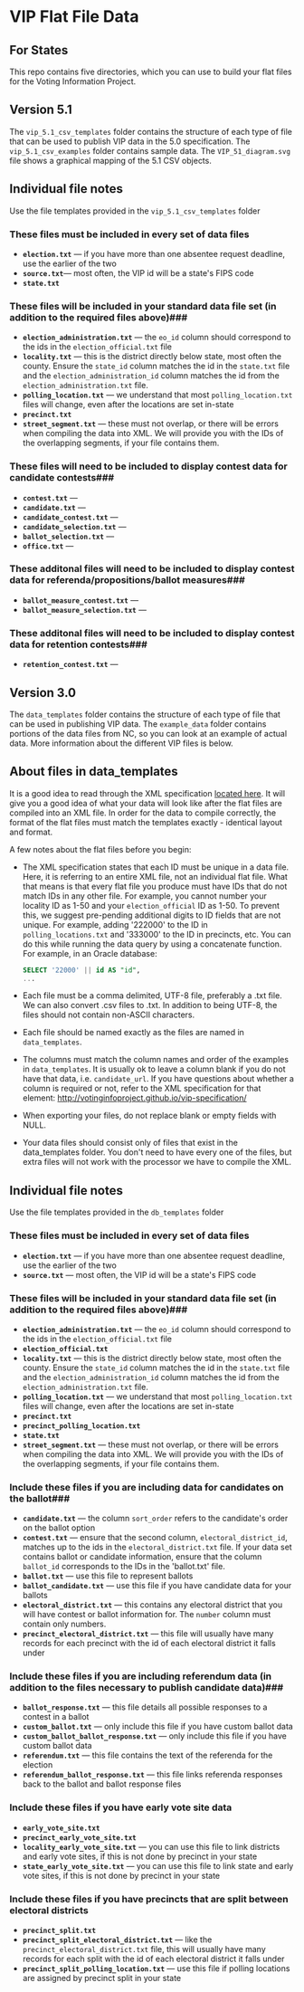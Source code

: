 VIP Flat File Data
==============
## For States ##
This repo contains five directories, which you can use to build your flat files for the Voting Information Project. 

## Version 5.1 ##
The `vip_5.1_csv_templates` folder contains the structure of each type of file that can be used to publish VIP data in the 5.0 specification. The `vip_5.1_csv_examples` folder contains sample data. The `VIP_51_diagram.svg` file shows a graphical mapping of the 5.1 CSV objects. 

## Individual file notes ##

Use the file templates provided in the `vip_5.1_csv_templates` folder

### These files must be included in every set of data files ###

* **`election.txt`** &mdash; if you have more than one absentee request deadline, use the earlier of the two 
* **`source.txt`**&mdash; most often, the VIP id will be a state's FIPS code
* **`state.txt`** 
	
### These files will be included in your standard data file set (in addition to the required files above)###

* **`election_administration.txt`** &mdash; the `eo_id` column should correspond to the ids in the `election_official.txt` file
* **`locality.txt`** &mdash; this is the district directly below state, most often the county. Ensure the `state_id` column matches the id in the `state.txt` file and the `election_administration_id` column matches the id from the `election_administration.txt` file.
* **`polling_location.txt`** &mdash; we understand that most `polling_location.txt` files will change, even after the locations are set in-state
* **`precinct.txt`**
* **`street_segment.txt`** &mdash; these must not overlap, or there will be errors when compiling the data into XML. We will provide you with the IDs of the overlapping segments, if your file contains them.

### These files will need to be included to display contest data for candidate contests###

* **`contest.txt`** &mdash;
* **`candidate.txt`** &mdash;
* **`candidate_contest.txt`** &mdash;
* **`candidate_selection.txt`** &mdash;
* **`ballot_selection.txt`** &mdash;
* **`office.txt`** &mdash;

### These additonal files will need to be included to display contest data for referenda/propositions/ballot measures###

* **`ballot_measure_contest.txt`** &mdash;
* **`ballot_measure_selection.txt`** &mdash;

### These additonal files will need to be included to display contest data for retention contests###

* **`retention_contest.txt`** &mdash;



## Version 3.0 ##
The `data_templates` folder contains the structure of each type of file that can be used in publishing VIP data. The `example_data` folder contains portions of the data files from NC, so you can look at an example of actual data. More information about the different VIP files is below.

## About files in data_templates ##

It is a good idea to read through the XML specification [located here](http://votinginfoproject.github.io/vip-specification/). It will give you a good idea of what your data will look like after the flat files are compiled into an XML file. In order for the data to compile correctly, the format of the flat files must match the templates exactly - identical layout and format. 

A few notes about the flat files before you begin:

* The XML specification states that each ID must be unique in a data file. Here, it is referring to an entire XML file, not an individual flat file. What that means is that every flat file you produce must have IDs that do not match IDs in any other file. For example, you cannot number your locality ID as 1-50 and your `election_official` ID as 1-50. To prevent this, we suggest pre-pending additional digits to ID fields that are not unique. For example, adding '222000' to the ID in `polling_locations.txt` and '333000' to the ID in precincts, etc. You can do this while running the data query by using a concatenate function. For example, in an Oracle database:

    ```sql
    SELECT '22000' || id AS "id",
    ...
	```

* Each file must be a comma delimited, UTF-8 file, preferably a .txt file. We can also convert .csv files to .txt. In addition to being UTF-8, the files should not contain non-ASCII characters.
 
* Each file should be named exactly as the files are named in `data_templates`.
 
* The columns must match the column names and order of the examples in `data_templates`. It is usually ok to leave a column blank if you do not have that data, i.e. `candidate_url`. If you have questions about whether a column is required or not, refer to the XML specification for that element: http://votinginfoproject.github.io/vip-specification/

* When exporting your files, do not replace blank or empty fields with NULL.

* Your data files should consist only of files that exist in the data_templates folder. You don't need to have every one of the files, but extra files will not work with the processor we have to compile the XML.

## Individual file notes ##

Use the file templates provided in the `db_templates` folder

### These files must be included in every set of data files ###

* **`election.txt`** &mdash; if you have more than one absentee request deadline, use the earlier of the two 
* **`source.txt`** &mdash; most often, the VIP id will be a state's FIPS code
	
### These files will be included in your standard data file set (in addition to the required files above)###

* **`election_administration.txt`** &mdash; the `eo_id` column should correspond to the ids in the `election_official.txt` file
* **`election_official.txt`**
* **`locality.txt`** &mdash; this is the district directly below state, most often the county. Ensure the `state_id` column matches the id in the `state.txt` file and the `election_administration_id` column matches the id from the `election_administration.txt` file.
* **`polling_location.txt`** &mdash; we understand that most `polling_location.txt` files will change, even after the locations are set in-state
* **`precinct.txt`**
* **`precinct_polling_location.txt`**
* **`state.txt`** 
* **`street_segment.txt`** &mdash; these must not overlap, or there will be errors when compiling the data into XML. We will provide you with the IDs of the overlapping segments, if your file contains them.

### Include these files if you are including data for candidates on the ballot###

* **`candidate.txt`** &mdash; the column `sort_order` refers to the candidate's order on the ballot option
* **`contest.txt`** &mdash; ensure that the second column, `electoral_district_id`, matches up to the ids in the `electoral_district.txt` file. If your data set contains ballot or candidate information, ensure that the column `ballot_id` corresponds to the IDs in the 'ballot.txt' file.
* **`ballot.txt`** &mdash; use this file to represent ballots
* **`ballot_candidate.txt`** &mdash; use this file if you have candidate data for your ballots
* **`electoral_district.txt`** &mdash; this contains any electoral district that you will have contest or ballot information for. The `number` column must contain only numbers.
* **`precinct_electoral_district.txt`** &mdash; this file will usually have many records for each precinct with the id of each electoral district it falls under

### Include these files if you are including referendum data (in addition to the files necessary to publish candidate data)###

* **`ballot_response.txt`** &mdash; this file details all possible responses to a contest in a ballot
* **`custom_ballot.txt`** &mdash; only include this file if you have custom ballot data
* **`custom_ballot_ballot_response.txt`** &mdash; only include this file if you have custom ballot data
* **`referendum.txt`** &mdash; this file contains the text of the referenda for the election
* **`referendum_ballot_response.txt`** &mdash; this file links referenda responses back to the ballot and ballot response files

### Include these files if you have early vote site data ###

* **`early_vote_site.txt`**
* **`precinct_early_vote_site.txt`**
* **`locality_early_vote_site.txt`** &mdash; you can use this file to link districts and early vote sites, if this is not done by precinct in your state
* **`state_early_vote_site.txt`** &mdash; you can use this file to link state and early vote sites, if this is not done by precinct in your state

### Include these files if you have precincts that are split between electoral districts ###

* **`precinct_split.txt`**
* **`precinct_split_electoral_district.txt`** &mdash; like the `precinct_electoral_district.txt` file, this will usually have many records for each split with the id of each electoral district it falls under
* **`precinct_split_polling_location.txt`** &mdash; use this file if polling locations are assigned by precinct split in your state

